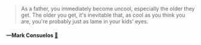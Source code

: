 > As a father, you immediately become uncool, especially the older they get. The older you get, it's inevitable that, as cool as you think you are, you're probably just as lame in your kids' eyes.
  #### —Mark Consuelos [:scroll:](undefined)